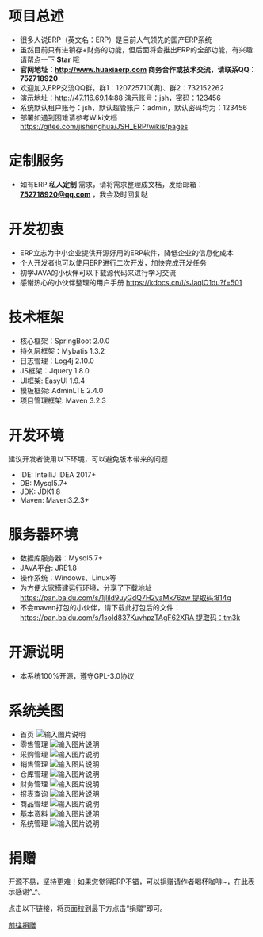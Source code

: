 # 项目总述
* 很多人说ERP（英文名：ERP）是目前人气领先的国产ERP系统
* 虽然目前只有进销存+财务的功能，但后面将会推出ERP的全部功能，有兴趣请帮点一下 **Star** 哦
* **官网地址：http://www.huaxiaerp.com  商务合作或技术交流，请联系QQ：752718920**
* 欢迎加入ERP交流QQ群，群1：120725710(满)、群2：732152262
* 演示地址：http://47.116.69.14:88  演示账号：jsh，密码：123456
* 系统默认租户账号：jsh，默认超管账户：admin，默认密码均为：123456
* 部署如遇到困难请参考Wiki文档  https://gitee.com/jishenghua/JSH_ERP/wikis/pages

# 定制服务
* 如有ERP **私人定制** 需求，请将需求整理成文档，发给邮箱： **752718920@qq.com** ，我会及时回复哒

# 开发初衷
* ERP立志为中小企业提供开源好用的ERP软件，降低企业的信息化成本
* 个人开发者也可以使用ERP进行二次开发，加快完成开发任务
* 初学JAVA的小伙伴可以下载源代码来进行学习交流
* 感谢热心的小伙伴整理的用户手册 https://kdocs.cn/l/sJaqlO1du?f=501

# 技术框架
* 核心框架：SpringBoot 2.0.0
* 持久层框架：Mybatis 1.3.2
* 日志管理：Log4j 2.10.0
* JS框架：Jquery 1.8.0
* UI框架: EasyUI 1.9.4
* 模板框架: AdminLTE 2.4.0
* 项目管理框架: Maven 3.2.3

# 开发环境
建议开发者使用以下环境，可以避免版本带来的问题
* IDE: IntelliJ IDEA 2017+
* DB: Mysql5.7+
* JDK: JDK1.8
* Maven: Maven3.2.3+

# 服务器环境
* 数据库服务器：Mysql5.7+
* JAVA平台: JRE1.8
* 操作系统：Windows、Linux等
* 为方便大家搭建运行环境，分享了下载地址 https://pan.baidu.com/s/1jlild9uyGdQ7H2yaMx76zw 提取码:814g
* 不会maven打包的小伙伴，请下载此打包后的文件：https://pan.baidu.com/s/1soId837KuvhpzTAgF62XRA 提取码：tm3k

# 开源说明
* 本系统100%开源，遵守GPL-3.0协议

# 系统美图
* 首页
![输入图片说明](https://images.gitee.com/uploads/images/2019/1102/090743_f2f048e8_852955.png "首页.png")
* 零售管理
![输入图片说明](https://images.gitee.com/uploads/images/2019/0914/113648_9334e6cb_852955.png "零售管理.png")
* 采购管理
![输入图片说明](https://images.gitee.com/uploads/images/2019/0914/113805_c746f34d_852955.png "采购管理.png")
* 销售管理
![输入图片说明](https://images.gitee.com/uploads/images/2019/0914/113820_e979394b_852955.png "销售管理.png")
* 仓库管理
![输入图片说明](https://images.gitee.com/uploads/images/2019/0914/113830_88ea05d3_852955.png "仓库管理.png")
* 财务管理
![输入图片说明](https://images.gitee.com/uploads/images/2019/0914/113842_a8b7be72_852955.png "财务管理.png")
* 报表查询
![输入图片说明](https://images.gitee.com/uploads/images/2019/0914/113853_88a7b751_852955.png "报表查询.png")
* 商品管理
![输入图片说明](https://images.gitee.com/uploads/images/2019/0914/113916_0a5af74f_852955.png "商品管理.png")
* 基本资料
![输入图片说明](https://images.gitee.com/uploads/images/2019/0914/113926_d0798aeb_852955.png "基本资料.png")
* 系统管理
![输入图片说明](https://images.gitee.com/uploads/images/2019/0914/113942_e17989f5_852955.png "系统管理.png")

# 捐赠
开源不易，坚持更难！如果您觉得ERP不错，可以捐赠请作者喝杯咖啡~，在此表示感谢^_^。

点击以下链接，将页面拉到最下方点击“捐赠”即可。

[前往捐赠](https://gitee.com/jishenghua/JSH_ERP)